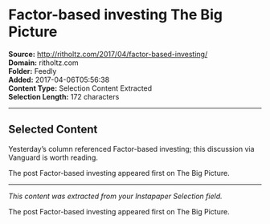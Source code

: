 # Factor-based investing The Big Picture

**Source:** http://ritholtz.com/2017/04/factor-based-investing/  
**Domain:** ritholtz.com  
**Folder:** Feedly  
**Added:** 2017-04-06T05:56:38  
**Content Type:** Selection Content Extracted  
**Selection Length:** 172 characters  


---

## Selected Content

Yesterday’s column referenced Factor-based investing; this discussion via Vanguard is worth reading.

The post Factor-based investing appeared first on The Big Picture.

---

*This content was extracted from your Instapaper Selection field.*

The post Factor-based investing appeared first on The Big Picture.
